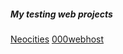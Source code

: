 <body>
<h5> My testing web projects </h5>
  <a href=”https://cristiancuesta.neocities.org”>Neocities</a>
  <a href=”https://lapineditacristian.000webhostapp.com”>000webhost</a>
</body>
